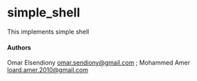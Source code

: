 # simple_shell
This implements simple shell

#### Authors

Omar Elsendiony <omar.sendiony@gmail.com> ;
Mohammed Amer <loard.amer.2010@gmail.com>
